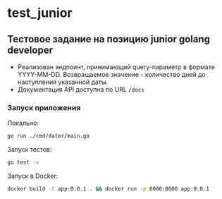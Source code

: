# test_junior
## Тестовое задание на позицию junior golang developer

- Реализован эндпоинт, принимающий query-параметр в формате YYYY-MM-DD.
  Возвращаемое значение - количество дней до наступления указанной даты.
- Документация API доступна по URL `/docs`

### Запуск приложения

Локально:
```bash
go run ./cmd/dater/main.go
```

Запуск тестов:
```bash
go test -v
```

Запуск в Docker:
```bash
docker build -t app:0.0.1 . && docker run -p 8000:8000 app:0.0.1
```
